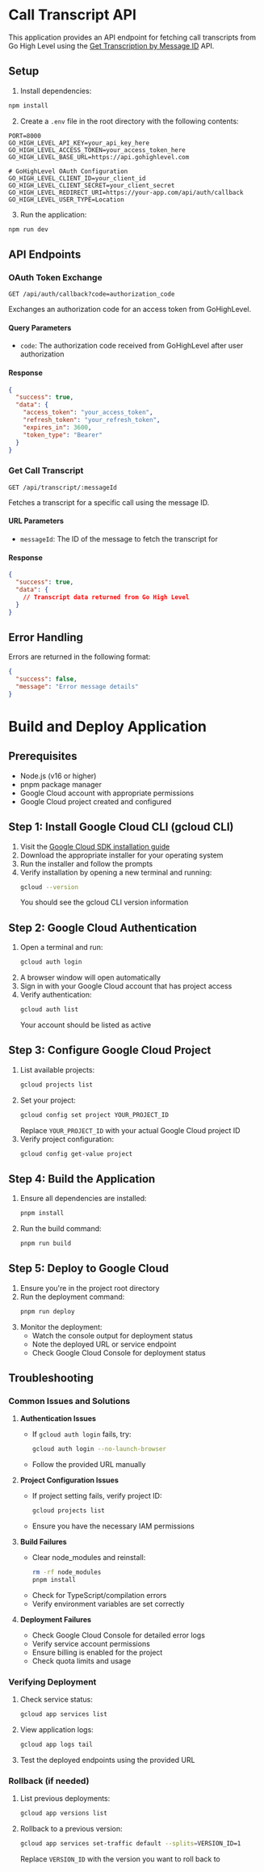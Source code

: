 # Call Transcript API

This application provides an API endpoint for fetching call transcripts from Go High Level using the [Get Transcription by Message ID](https://highlevel.stoplight.io/docs/integrations/9f8e2c1696a55-get-transcription-by-message-id) API.

## Setup

1. Install dependencies:
```bash
npm install
```

2. Create a `.env` file in the root directory with the following contents:
```
PORT=8000
GO_HIGH_LEVEL_API_KEY=your_api_key_here
GO_HIGH_LEVEL_ACCESS_TOKEN=your_access_token_here
GO_HIGH_LEVEL_BASE_URL=https://api.gohighlevel.com

# GoHighLevel OAuth Configuration
GO_HIGH_LEVEL_CLIENT_ID=your_client_id
GO_HIGH_LEVEL_CLIENT_SECRET=your_client_secret
GO_HIGH_LEVEL_REDIRECT_URI=https://your-app.com/api/auth/callback
GO_HIGH_LEVEL_USER_TYPE=Location
```

3. Run the application:
```bash
npm run dev
```

## API Endpoints

### OAuth Token Exchange

```
GET /api/auth/callback?code=authorization_code
```

Exchanges an authorization code for an access token from GoHighLevel.

#### Query Parameters

- `code`: The authorization code received from GoHighLevel after user authorization

#### Response

```json
{
  "success": true,
  "data": {
    "access_token": "your_access_token",
    "refresh_token": "your_refresh_token",
    "expires_in": 3600,
    "token_type": "Bearer"
  }
}
```

### Get Call Transcript

```
GET /api/transcript/:messageId
```

Fetches a transcript for a specific call using the message ID.

#### URL Parameters

- `messageId`: The ID of the message to fetch the transcript for

#### Response

```json
{
  "success": true,
  "data": {
    // Transcript data returned from Go High Level
  }
}
```

## Error Handling

Errors are returned in the following format:

```json
{
  "success": false,
  "message": "Error message details"
}
```

# Build and Deploy Application

## Prerequisites
- Node.js (v16 or higher)
- pnpm package manager
- Google Cloud account with appropriate permissions
- Google Cloud project created and configured

## Step 1: Install Google Cloud CLI (gcloud CLI)
1. Visit the [Google Cloud SDK installation guide](https://cloud.google.com/sdk/docs/install)
2. Download the appropriate installer for your operating system
3. Run the installer and follow the prompts
4. Verify installation by opening a new terminal and running:
   ```bash
   gcloud --version
   ```
   You should see the gcloud CLI version information

## Step 2: Google Cloud Authentication
1. Open a terminal and run:
   ```bash
   gcloud auth login
   ```
2. A browser window will open automatically
3. Sign in with your Google Cloud account that has project access
4. Verify authentication:
   ```bash
   gcloud auth list
   ```
   Your account should be listed as active

## Step 3: Configure Google Cloud Project
1. List available projects:
   ```bash
   gcloud projects list
   ```
2. Set your project:
   ```bash
   gcloud config set project YOUR_PROJECT_ID
   ```
   Replace `YOUR_PROJECT_ID` with your actual Google Cloud project ID
3. Verify project configuration:
   ```bash
   gcloud config get-value project
   ```

## Step 4: Build the Application
1. Ensure all dependencies are installed:
   ```bash
   pnpm install
   ```
2. Run the build command:
   ```bash
   pnpm run build
   ```

## Step 5: Deploy to Google Cloud
1. Ensure you're in the project root directory
2. Run the deployment command:
   ```bash
   pnpm run deploy
   ```
3. Monitor the deployment:
   - Watch the console output for deployment status
   - Note the deployed URL or service endpoint
   - Check Google Cloud Console for deployment status

## Troubleshooting

### Common Issues and Solutions

1. **Authentication Issues**
   - If `gcloud auth login` fails, try:
     ```bash
     gcloud auth login --no-launch-browser
     ```
   - Follow the provided URL manually

2. **Project Configuration Issues**
   - If project setting fails, verify project ID:
     ```bash
     gcloud projects list
     ```
   - Ensure you have the necessary IAM permissions

3. **Build Failures**
   - Clear node_modules and reinstall:
     ```bash
     rm -rf node_modules
     pnpm install
     ```
   - Check for TypeScript/compilation errors
   - Verify environment variables are set correctly

4. **Deployment Failures**
   - Check Google Cloud Console for detailed error logs
   - Verify service account permissions
   - Ensure billing is enabled for the project
   - Check quota limits and usage

### Verifying Deployment

1. Check service status:
   ```bash
   gcloud app services list
   ```

2. View application logs:
   ```bash
   gcloud app logs tail
   ```

3. Test the deployed endpoints using the provided URL

### Rollback (if needed)

1. List previous deployments:
   ```bash
   gcloud app versions list
   ```

2. Rollback to a previous version:
   ```bash
   gcloud app services set-traffic default --splits=VERSION_ID=1
   ```
   Replace `VERSION_ID` with the version you want to roll back to
